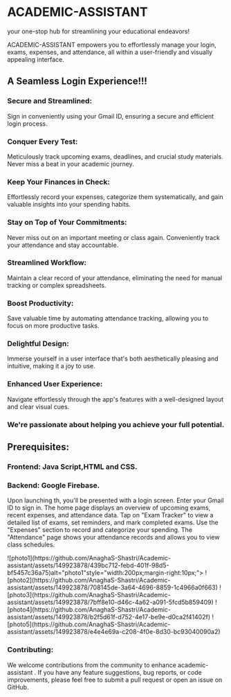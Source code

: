 # ACADEMIC-ASSISTANT
 your one-stop hub for streamlining your educational endeavors!

ACADEMIC-ASSISTANT empowers you to effortlessly manage your login, exams, expenses, and attendance, all within a user-friendly and visually appealing interface.

## A Seamless Login Experience!!!

### Secure and Streamlined:
 Sign in conveniently using your Gmail ID, ensuring a secure and efficient login process.


### Conquer Every Test:
 Meticulously track upcoming exams, deadlines, and crucial study materials. Never miss a beat in your academic journey.


### Keep Your Finances in Check: 
Effortlessly record your expenses, categorize them systematically, and gain valuable insights into your spending habits.


### Stay on Top of Your Commitments:
 Never miss out on an important meeting or class again. Conveniently track your attendance and stay accountable.


### Streamlined Workflow:
 Maintain a clear record of your attendance, eliminating the need for manual tracking or complex spreadsheets.


### Boost Productivity: 
Save valuable time by automating attendance tracking, allowing you to focus on more productive tasks.


### Delightful Design:
 Immerse yourself in a user interface that's both aesthetically pleasing and intuitive, making it a joy to use.


### Enhanced User Experience:
 Navigate effortlessly through the app's features with a well-designed layout and clear visual cues.



### We're passionate about helping you achieve your full potential. 

## Prerequisites:
 
 ### Frontend: Java Script,HTML and CSS.
 ### Backend: Google Firebase.


Upon launching th, you'll be presented with a login screen. Enter your Gmail ID to sign in.
The home page displays an overview of upcoming exams, recent expenses, and attendance data.
Tap on "Exam Tracker" to view a detailed list of exams, set reminders, and mark completed exams.
Use the "Expenses" section to record and categorize your spending.
The "Attendance" page shows your attendance records and allows you to view class schedules.
<div style="display:flex;flex-wrap:wrap;">![photo1](https://github.com/AnaghaS-Shastri/Academic-assistant/assets/149923878/439bc712-febd-401f-98d5-bf5457c36a75)alt="photo1"style="width:200px;margin-right:10px;">
![photo2](https://github.com/AnaghaS-Shastri/Academic-assistant/assets/149923878/708145de-3a64-4696-8859-1c4966a0f663)
![photo3](https://github.com/AnaghaS-Shastri/Academic-assistant/assets/149923878/7bff8e10-d46c-4a62-a091-5fcd5b859409)
![photo4](https://github.com/AnaghaS-Shastri/Academic-assistant/assets/149923878/b2f5d61f-d752-4e17-be9e-d0ca2f41402f)
![photo5](https://github.com/AnaghaS-Shastri/Academic-assistant/assets/149923878/e4e4e69a-c208-4f0e-8d30-bc93040090a2)
</div>


### Contributing:

We welcome contributions from the community to enhance academic-assistant . If you have any feature suggestions, bug reports, or code improvements, please feel free to submit a pull request or open an issue on GitHub.




